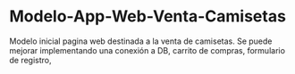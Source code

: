# Modelo-App-Web-Venta-Camisetas
Modelo inicial pagina web destinada a la venta de camisetas. Se puede mejorar implementando una conexión a DB, carrito de compras, formulario de registro,

